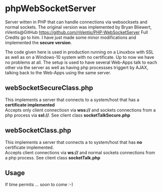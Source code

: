 # phpWebSocketServer
Server witten in PHP that can handle connections via websocksets and normal sockets.
The original version was implemented by Bryan Bliewert, nVentis@GitHub
https://github.com/nVentis/PHP-WebSocketServer
Full Credits go to him.
I have just made some minor modifications and implemented the <b>secure version</b>.

The code given here is used in production running on a Linuxbox with SSL as well as
on a Windows-10 system with no certificate. Up to now we have no problems at all.
The setup is used to have several Web-Apps talk to each other via the server as well as having php processses
triggert by AJAX, talking back to the Web-Apps using the same server. 


## webSocketSecureClass.php

This implements a server that connects to a system/host that has a <b>certificate implemented</b> <br>
Accepts only client connectiosn via <b>wss://</b> and sockets connections from a php process via <b>ssl://</b>.
See client class <b>socketTalkSecure.php</b>

## webSocketClass.php

This implements a server that connects a to system/host that has <b>no</b> certificate implemented.<br>
Accepts client connections via <b>ws://</b> and normal sockets connections from a php process.
See client class <b>socketTalk.php</b>

## Usage 
If time permits ... soon to come :-)
